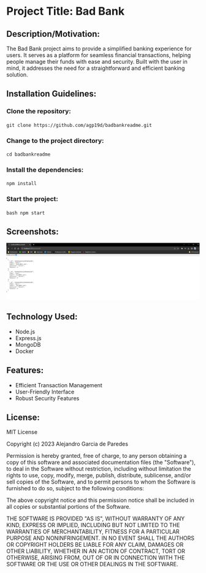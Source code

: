 # Project Title: Bad Bank
## Description/Motivation:
The Bad Bank project aims to provide a simplified banking experience for users. It serves as a platform for seamless financial transactions, helping people manage their funds with ease and security. Built with the user in mind, it addresses the need for a straightforward and efficient banking solution.

## Installation Guidelines:
### Clone the repository:
`
git clone https://github.com/agp19d/badbankreadme.git
`
### Change to the project directory:
`
cd badbankreadme
`
### Install the dependencies:

`
npm install
`

### Start the project:
` bash
npm start
`

## Screenshots:
<img src=users.png />


## Technology Used:
- Node.js
- Express.js
- MongoDB
- Docker

## Features:
- Efficient Transaction Management
- User-Friendly Interface
- Robust Security Features

## License:
MIT License

Copyright (c) 2023 Alejandro Garcia de Paredes

Permission is hereby granted, free of charge, to any person obtaining a copy
of this software and associated documentation files (the "Software"), to deal
in the Software without restriction, including without limitation the rights
to use, copy, modify, merge, publish, distribute, sublicense, and/or sell
copies of the Software, and to permit persons to whom the Software is
furnished to do so, subject to the following conditions:

The above copyright notice and this permission notice shall be included in all
copies or substantial portions of the Software.

THE SOFTWARE IS PROVIDED "AS IS", WITHOUT WARRANTY OF ANY KIND, EXPRESS OR
IMPLIED, INCLUDING BUT NOT LIMITED TO THE WARRANTIES OF MERCHANTABILITY,
FITNESS FOR A PARTICULAR PURPOSE AND NONINFRINGEMENT. IN NO EVENT SHALL THE
AUTHORS OR COPYRIGHT HOLDERS BE LIABLE FOR ANY CLAIM, DAMAGES OR OTHER
LIABILITY, WHETHER IN AN ACTION OF CONTRACT, TORT OR OTHERWISE, ARISING FROM,
OUT OF OR IN CONNECTION WITH THE SOFTWARE OR THE USE OR OTHER DEALINGS IN THE
SOFTWARE.



